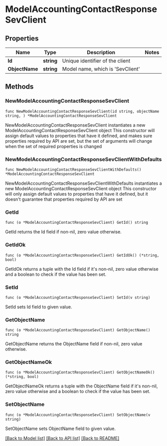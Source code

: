 # ModelAccountingContactResponseSevClient

## Properties

Name | Type | Description | Notes
------------ | ------------- | ------------- | -------------
**Id** | **string** | Unique identifier of the client | 
**ObjectName** | **string** | Model name, which is &#39;SevClient&#39; | 

## Methods

### NewModelAccountingContactResponseSevClient

`func NewModelAccountingContactResponseSevClient(id string, objectName string, ) *ModelAccountingContactResponseSevClient`

NewModelAccountingContactResponseSevClient instantiates a new ModelAccountingContactResponseSevClient object
This constructor will assign default values to properties that have it defined,
and makes sure properties required by API are set, but the set of arguments
will change when the set of required properties is changed

### NewModelAccountingContactResponseSevClientWithDefaults

`func NewModelAccountingContactResponseSevClientWithDefaults() *ModelAccountingContactResponseSevClient`

NewModelAccountingContactResponseSevClientWithDefaults instantiates a new ModelAccountingContactResponseSevClient object
This constructor will only assign default values to properties that have it defined,
but it doesn't guarantee that properties required by API are set

### GetId

`func (o *ModelAccountingContactResponseSevClient) GetId() string`

GetId returns the Id field if non-nil, zero value otherwise.

### GetIdOk

`func (o *ModelAccountingContactResponseSevClient) GetIdOk() (*string, bool)`

GetIdOk returns a tuple with the Id field if it's non-nil, zero value otherwise
and a boolean to check if the value has been set.

### SetId

`func (o *ModelAccountingContactResponseSevClient) SetId(v string)`

SetId sets Id field to given value.


### GetObjectName

`func (o *ModelAccountingContactResponseSevClient) GetObjectName() string`

GetObjectName returns the ObjectName field if non-nil, zero value otherwise.

### GetObjectNameOk

`func (o *ModelAccountingContactResponseSevClient) GetObjectNameOk() (*string, bool)`

GetObjectNameOk returns a tuple with the ObjectName field if it's non-nil, zero value otherwise
and a boolean to check if the value has been set.

### SetObjectName

`func (o *ModelAccountingContactResponseSevClient) SetObjectName(v string)`

SetObjectName sets ObjectName field to given value.



[[Back to Model list]](../README.md#documentation-for-models) [[Back to API list]](../README.md#documentation-for-api-endpoints) [[Back to README]](../README.md)


